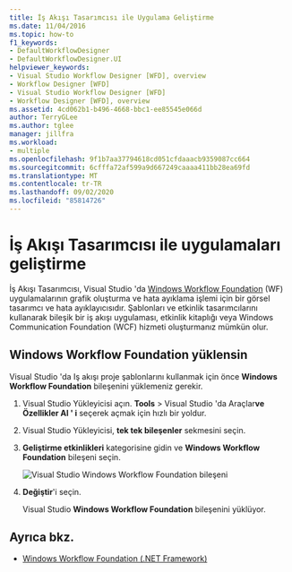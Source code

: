 ```yaml
---
title: İş Akışı Tasarımcısı ile Uygulama Geliştirme
ms.date: 11/04/2016
ms.topic: how-to
f1_keywords:
- DefaultWorkflowDesigner
- DefaultWorkflowDesigner.UI
helpviewer_keywords:
- Visual Studio Workflow Designer [WFD], overview
- Workflow Designer [WFD]
- Visual Studio Workflow Designer [WFD]
- Workflow Designer [WFD], overview
ms.assetid: 4cd062b1-b496-4668-bbc1-ee85545e066d
author: TerryGLee
ms.author: tglee
manager: jillfra
ms.workload:
- multiple
ms.openlocfilehash: 9f1b7aa37794618cd051cfdaaacb9359087cc664
ms.sourcegitcommit: 6cfffa72af599a9d667249caaaa411bb28ea69fd
ms.translationtype: MT
ms.contentlocale: tr-TR
ms.lasthandoff: 09/02/2020
ms.locfileid: "85814726"
---
```

# <a name="develop-apps-with-the-workflow-designer"></a>İş Akışı Tasarımcısı ile uygulamaları geliştirme

İş Akışı Tasarımcısı, Visual Studio 'da [Windows Workflow Foundation](/dotnet/framework/windows-workflow-foundation/index) (WF) uygulamalarının grafik oluşturma ve hata ayıklama işlemi için bir görsel tasarımcı ve hata ayıklayıcısıdır. Şablonları ve etkinlik tasarımcılarını kullanarak bileşik bir iş akışı uygulaması, etkinlik kitaplığı veya Windows Communication Foundation (WCF) hizmeti oluşturmanız mümkün olur.

## <a name="install-windows-workflow-foundation"></a>Windows Workflow Foundation yüklensin

Visual Studio 'da Iş akışı proje şablonlarını kullanmak için önce **Windows Workflow Foundation** bileşenini yüklemeniz gerekir.

1. Visual Studio Yükleyicisi açın. **Tools**  >  Visual Studio 'da Araçlar**ve Özellikler Al ' i** seçerek açmak için hızlı bir yoldur.

1. Visual Studio Yükleyicisi, **tek tek bileşenler** sekmesini seçin.

1. **Geliştirme etkinlikleri** kategorisine gidin ve **Windows Workflow Foundation** bileşeni seçin.

   ![Visual Studio Windows Workflow Foundation bileşeni](media/windows-workflow-foundation-component.png)

1. **Değiştir**'i seçin.

   Visual Studio **Windows Workflow Foundation** bileşenini yüklüyor.

## <a name="see-also"></a>Ayrıca bkz.

- [Windows Workflow Foundation (.NET Framework)](/dotnet/framework/windows-workflow-foundation/index)
